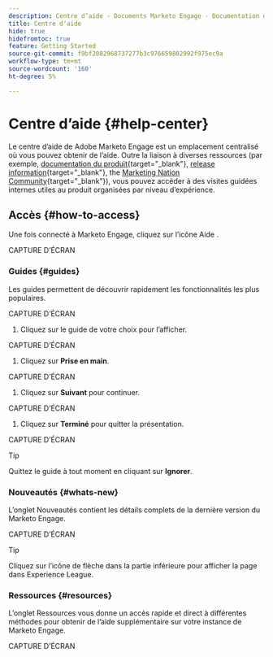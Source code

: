 ```yaml
---
description: Centre d’aide - Documents Marketo Engage - Documentation du produit
title: Centre dʼaide
hide: true
hidefromtoc: true
feature: Getting Started
source-git-commit: f9bf2082968737277b3c976659802992f975ec9a
workflow-type: tm+mt
source-wordcount: '160'
ht-degree: 5%

---
```


# Centre dʼaide {#help-center}

Le centre d’aide de Adobe Marketo Engage est un emplacement centralisé où vous pouvez obtenir de l’aide. Outre la liaison à diverses ressources (par exemple, [documentation du produit](/help/marketo/home.md){target="_blank"}, [release information](/help/marketo/release-notes/current.md){target="_blank"}, the [Marketing Nation Community](https://nation.marketo.com/){target="_blank"}), vous pouvez accéder à des visites guidées internes utiles au produit organisées par niveau d’expérience.

## Accès {#how-to-access}

Une fois connecté à Marketo Engage, cliquez sur l’icône Aide .

CAPTURE D’ÉCRAN

### Guides {#guides}

Les guides permettent de découvrir rapidement les fonctionnalités les plus populaires.

CAPTURE D’ÉCRAN

1. Cliquez sur le guide de votre choix pour l’afficher.

CAPTURE D’ÉCRAN

1. Cliquez sur **Prise en main**.

CAPTURE D’ÉCRAN

1. Cliquez sur **Suivant** pour continuer.

CAPTURE D’ÉCRAN

1. Cliquez sur **Terminé** pour quitter la présentation.

CAPTURE D’ÉCRAN

>[!TIP]
>
>Quittez le guide à tout moment en cliquant sur **Ignorer**.

### Nouveautés {#whats-new}

L’onglet Nouveautés contient les détails complets de la dernière version du Marketo Engage.

CAPTURE D’ÉCRAN

>[!TIP]
>
>Cliquez sur l’icône de flèche dans la partie inférieure pour afficher la page dans Experience League.

### Ressources {#resources}

L’onglet Ressources vous donne un accès rapide et direct à différentes méthodes pour obtenir de l’aide supplémentaire sur votre instance de Marketo Engage.

CAPTURE D’ÉCRAN
